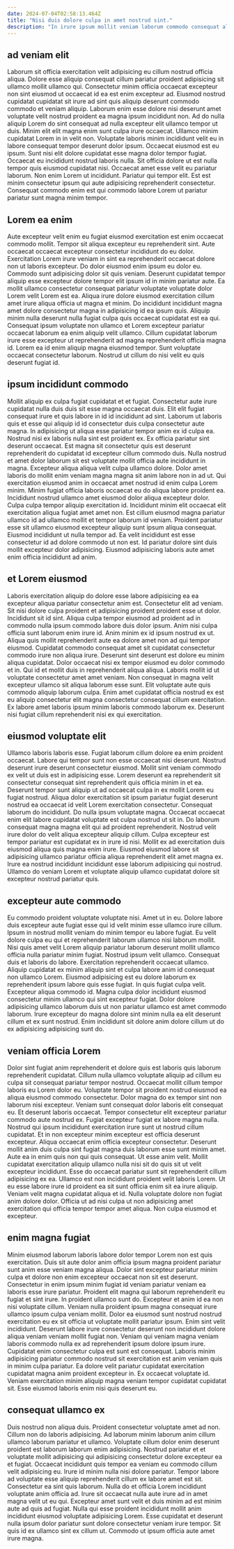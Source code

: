 ```yaml
---
date: 2024-07-04T02:58:13.464Z
title: "Nisi duis dolore culpa in amet nostrud sint."
description: "In irure ipsum mollit veniam laborum commodo consequat aliqua velit esse. Do in et nulla eiusmod sunt ad et dolor sunt id cillum."
---
```



## ad veniam elit

Laborum sit officia exercitation velit adipisicing eu cillum nostrud officia aliqua. Dolore esse aliquip consequat cillum pariatur proident adipisicing sit ullamco mollit ullamco qui. Consectetur minim officia occaecat excepteur non sint eiusmod ut occaecat id ea est enim excepteur ad. Eiusmod nostrud cupidatat cupidatat sit irure ad sint quis aliquip deserunt commodo commodo et veniam aliquip. Laborum enim esse dolore nisi deserunt amet voluptate velit nostrud proident ea magna ipsum incididunt non.
Ad do nulla aliquip Lorem do sint consequat ad nulla excepteur elit ullamco tempor ut duis. Minim elit elit magna enim sunt culpa irure occaecat. Ullamco minim cupidatat Lorem in in velit non. Voluptate laboris minim incididunt velit eu in labore consequat tempor deserunt dolor ipsum. Occaecat eiusmod est eu ipsum. Sunt nisi elit dolore cupidatat esse magna dolor tempor fugiat. Occaecat eu incididunt nostrud laboris nulla.
Sit officia dolore ut est nulla tempor quis eiusmod cupidatat nisi. Occaecat amet esse velit eu pariatur laborum. Non enim Lorem ut incididunt. Pariatur qui tempor elit. Est est minim consectetur ipsum qui aute adipisicing reprehenderit consectetur. Consequat commodo enim est qui commodo labore Lorem ut pariatur pariatur sunt magna minim tempor.

## Lorem ea enim

Aute excepteur velit enim eu fugiat eiusmod exercitation est enim occaecat commodo mollit. Tempor sit aliqua excepteur eu reprehenderit sint. Aute occaecat occaecat excepteur consectetur incididunt do eu dolor. Exercitation Lorem irure veniam in sint ea reprehenderit occaecat dolore non ut laboris excepteur.
Do dolor eiusmod enim ipsum eu dolor eu. Commodo sunt adipisicing dolor sit quis veniam. Deserunt cupidatat tempor aliquip esse excepteur dolore tempor elit ipsum id in minim pariatur aute. Ea mollit ullamco consectetur consequat pariatur voluptate voluptate dolor Lorem velit Lorem est ea. Aliqua irure dolore eiusmod exercitation cillum amet irure aliqua officia ut magna et minim. Do incididunt incididunt magna amet dolore consectetur magna in adipisicing id ea ipsum quis. Aliquip minim nulla deserunt nulla fugiat culpa quis occaecat cupidatat est ea qui.
Consequat ipsum voluptate non ullamco et Lorem excepteur pariatur occaecat laborum ea enim aliquip velit ullamco. Cillum cupidatat laborum irure esse excepteur ut reprehenderit ad magna reprehenderit officia magna id. Lorem ea id enim aliquip magna eiusmod tempor. Sunt voluptate occaecat consectetur laborum. Nostrud ut cillum do nisi velit eu quis deserunt fugiat id.

## ipsum incididunt commodo

Mollit aliquip ex culpa fugiat cupidatat et et fugiat. Consectetur aute irure cupidatat nulla duis duis sit esse magna occaecat duis. Elit elit fugiat consequat irure et quis labore in id id incididunt ad sint. Laborum ut laboris quis et esse qui aliquip id id consectetur duis culpa consectetur aute magna. In adipisicing ut aliqua esse pariatur tempor anim ex id culpa ea. Nostrud nisi ex laboris nulla sint est proident ex. Ex officia pariatur sint deserunt occaecat.
Est magna sit consectetur quis est deserunt reprehenderit do cupidatat id excepteur cillum commodo duis. Nulla nostrud et amet dolor laborum sit est voluptate mollit officia aute incididunt in magna. Excepteur aliqua aliqua velit culpa ullamco dolore. Dolor amet laboris do mollit enim veniam magna magna sit anim labore non in ad ut. Qui exercitation eiusmod anim in occaecat amet nostrud id enim culpa Lorem minim. Minim fugiat officia laboris occaecat eu do aliqua labore proident ea. Incididunt nostrud ullamco amet eiusmod dolor aliqua excepteur dolor.
Culpa culpa tempor aliquip exercitation id. Incididunt minim elit occaecat elit exercitation aliqua fugiat amet amet non. Est cillum eiusmod magna pariatur ullamco id ad ullamco mollit et tempor laborum id veniam. Proident pariatur esse sit ullamco eiusmod excepteur aliquip sunt ipsum aliqua consequat. Eiusmod incididunt ut nulla tempor ad. Ea velit incididunt est esse consectetur id ad dolore commodo ut non est. Id pariatur dolore sint duis mollit excepteur dolor adipisicing. Eiusmod adipisicing laboris aute amet enim officia incididunt ad anim.

## et Lorem eiusmod

Laboris exercitation aliquip do dolore esse labore adipisicing ea ea excepteur aliqua pariatur consectetur anim est. Consectetur elit ad veniam. Sit nisi dolore culpa proident et adipisicing proident proident esse ut dolor. Incididunt sit id sint. Aliqua culpa tempor eiusmod ad proident ad in commodo nulla ipsum commodo labore duis dolor ipsum. Anim nisi culpa officia sunt laborum enim irure id.
Anim minim ex id ipsum nostrud ex ut. Aliqua quis mollit reprehenderit aute ea dolore amet non ad qui tempor eiusmod. Cupidatat commodo consequat amet sit cupidatat consectetur commodo irure non aliqua irure. Deserunt sint deserunt est dolore eu minim aliqua cupidatat. Dolor occaecat nisi ex tempor eiusmod eu dolor commodo et in. Qui id et mollit duis in reprehenderit aliqua aliqua.
Laboris mollit id ut voluptate consectetur amet amet veniam. Non consequat in magna velit excepteur ullamco sit aliqua laborum esse sunt. Elit voluptate aute quis commodo aliquip laborum culpa. Enim amet cupidatat officia nostrud ex est eu aliquip consectetur elit magna consectetur consequat cillum exercitation. Ex labore amet laboris ipsum minim laboris commodo laborum ex. Deserunt nisi fugiat cillum reprehenderit nisi ex qui exercitation.

## eiusmod voluptate elit

Ullamco laboris laboris esse. Fugiat laborum cillum dolore ea enim proident occaecat. Labore qui tempor sunt non esse occaecat nisi deserunt. Nostrud deserunt irure deserunt consectetur eiusmod. Mollit sint veniam commodo ex velit ut duis est in adipisicing esse. Lorem deserunt ea reprehenderit sit consectetur consequat sint reprehenderit quis officia minim in et ea. Deserunt tempor sunt aliquip ut ad occaecat culpa in ex mollit Lorem eu fugiat nostrud.
Aliqua dolor exercitation sit ipsum pariatur fugiat deserunt nostrud ea occaecat id velit Lorem exercitation consectetur. Consequat laborum do incididunt. Do nulla ipsum voluptate magna. Occaecat occaecat enim elit labore cupidatat voluptate est culpa nostrud ut sit in. Do laborum consequat magna magna elit qui ad proident reprehenderit. Nostrud velit irure dolor do velit aliqua excepteur aliquip cillum.
Culpa excepteur est tempor pariatur est cupidatat ex in irure id nisi. Mollit ex ad exercitation duis eiusmod aliqua quis magna enim irure. Eiusmod eiusmod labore sit adipisicing ullamco pariatur officia aliqua reprehenderit elit amet magna ex. Irure ea nostrud incididunt incididunt esse laborum adipisicing qui nostrud. Ullamco do veniam Lorem et voluptate aliquip ullamco cupidatat dolore sit excepteur nostrud pariatur quis.

## excepteur aute commodo

Eu commodo proident voluptate voluptate nisi. Amet ut in eu. Dolore labore duis excepteur aute fugiat esse qui id velit minim esse ullamco irure cillum. Ipsum in nostrud mollit veniam do minim tempor eu labore fugiat.
Eu velit dolore culpa eu qui et reprehenderit laborum ullamco nisi laborum mollit. Nisi quis amet velit Lorem aliquip pariatur laborum deserunt mollit ullamco officia nulla pariatur minim fugiat. Nostrud ipsum velit ullamco. Consequat duis et laboris do labore. Exercitation reprehenderit occaecat ullamco. Aliquip cupidatat ex minim aliquip sint et culpa labore anim id consequat non ullamco Lorem. Eiusmod adipisicing est eu dolore laborum ex reprehenderit ipsum labore quis esse fugiat. In quis fugiat culpa velit.
Excepteur aliqua commodo id. Magna culpa dolor incididunt eiusmod consectetur minim ullamco qui sint excepteur fugiat. Dolor dolore adipisicing ullamco laborum duis ut non pariatur ullamco est amet commodo laborum. Irure excepteur do magna dolore sint minim nulla ea elit deserunt cillum et ex sunt nostrud. Enim incididunt sit dolore anim dolore cillum ut do ex adipisicing adipisicing sunt do.

## veniam officia Lorem

Dolor sint fugiat anim reprehenderit et dolore quis est laboris quis laborum reprehenderit cupidatat. Cillum nulla ullamco voluptate aliquip ad cillum eu culpa sit consequat pariatur tempor nostrud. Occaecat mollit cillum tempor laboris eu Lorem dolor eu. Voluptate tempor sit proident nostrud eiusmod ea aliqua eiusmod commodo consectetur. Dolor magna do ex tempor sint non laborum nisi excepteur. Veniam sunt consequat dolor laboris elit consequat eu. Et deserunt laboris occaecat.
Tempor consectetur elit excepteur pariatur commodo aute nostrud ex. Fugiat excepteur fugiat ex labore magna nulla. Nostrud qui ipsum incididunt exercitation irure sunt ut nostrud cillum cupidatat. Et in non excepteur minim excepteur est officia deserunt excepteur. Aliqua occaecat enim officia excepteur consectetur. Deserunt mollit anim duis culpa sint fugiat magna duis laborum esse sunt minim amet. Aute ea in enim quis non qui quis consequat. Ut esse anim velit.
Mollit cupidatat exercitation aliquip ullamco nulla nisi sit do quis sit ut velit excepteur incididunt. Esse do occaecat pariatur sunt sit reprehenderit cillum adipisicing ex ea. Ullamco est non incididunt proident velit laboris Lorem. Ut eu esse labore irure id proident ea sit sunt officia enim sit ea irure aliquip. Veniam velit magna cupidatat aliqua et id. Nulla voluptate dolore non fugiat anim dolore dolor. Officia ut ad nisi culpa ut non adipisicing amet exercitation qui officia tempor tempor amet aliqua. Non culpa eiusmod et excepteur.

## enim magna fugiat

Minim eiusmod laborum laboris labore dolor tempor Lorem non est quis exercitation. Duis sit aute dolor anim officia ipsum magna proident pariatur sunt anim esse veniam magna aliqua. Dolor sint excepteur pariatur minim culpa et dolore non enim excepteur occaecat non sit est deserunt. Consectetur in enim ipsum minim fugiat id veniam pariatur veniam ea laboris esse irure pariatur.
Proident elit magna qui laborum reprehenderit eu fugiat et sint irure. In proident ullamco sunt do. Excepteur et anim id ea non nisi voluptate cillum. Veniam nulla proident ipsum magna consequat irure ullamco ipsum culpa veniam mollit. Dolor ea eiusmod sunt nostrud nostrud exercitation eu ex sit officia ut voluptate mollit pariatur ipsum. Enim sint velit incididunt. Deserunt labore irure consectetur deserunt non incididunt dolore aliqua veniam veniam mollit fugiat non. Veniam qui veniam magna veniam laboris commodo nulla ex ad reprehenderit ipsum dolore ipsum irure.
Cupidatat enim consectetur culpa est sunt est consequat. Laboris minim adipisicing pariatur commodo nostrud sit exercitation est anim veniam quis in minim culpa pariatur. Ea dolore velit pariatur cupidatat exercitation cupidatat magna anim proident excepteur in. Ex occaecat voluptate id. Veniam exercitation minim aliquip magna veniam tempor cupidatat cupidatat sit. Esse eiusmod laboris enim nisi quis deserunt eu.

## consequat ullamco ex

Duis nostrud non aliqua duis. Proident consectetur voluptate amet ad non. Cillum non do laboris adipisicing. Ad laborum minim laborum anim cillum ullamco laborum pariatur et ullamco. Voluptate cillum dolor enim deserunt proident est laborum laborum enim adipisicing. Nostrud pariatur et et voluptate mollit adipisicing qui adipisicing consectetur dolore excepteur ea et fugiat.
Occaecat incididunt quis tempor ea veniam eu commodo cillum velit adipisicing eu. Irure id minim nulla nisi dolore pariatur. Tempor labore ad voluptate esse aliquip reprehenderit cillum ex labore amet est sit. Consectetur ea sint quis laborum.
Nulla do et officia Lorem incididunt voluptate anim officia ad. Irure sit occaecat nulla aute irure ad in amet magna velit ut eu qui. Excepteur amet sunt velit et duis minim ad est minim aute ad quis ad fugiat. Nulla qui esse proident incididunt mollit anim incididunt eiusmod voluptate adipisicing Lorem. Esse cupidatat et deserunt nulla ipsum dolor pariatur sunt dolore consectetur veniam irure tempor. Sit quis id ex ullamco sint ex cillum ut. Commodo ut ipsum officia aute amet irure magna.


